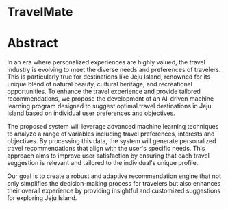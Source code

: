 # TravelMate

# Abstract
In an era where personalized experiences are highly valued, the travel industry is evolving to meet the diverse needs and preferences of travelers. This is particularly true for destinations like Jeju Island, renowned for its unique blend of natural beauty, cultural heritage, and recreational opportunities. To enhance the travel experience and provide tailored recommendations, we propose the development of an AI-driven machine learning program designed to suggest optimal travel destinations in Jeju Island based on individual user preferences and objectives.

The proposed system will leverage advanced machine learning techniques to analyze a range of variables including travel preferences, interests and objectives. By processing this data, the system will generate personalized travel recommendations that align with the user's specific needs. This approach aims to improve user satisfaction by ensuring that each travel suggestion is relevant and tailored to the individual's unique profile.

Our goal is to create a robust and adaptive recommendation engine that not only simplifies the decision-making process for travelers but also enhances their overall experience by providing insightful and customized suggestions for exploring Jeju Island.
